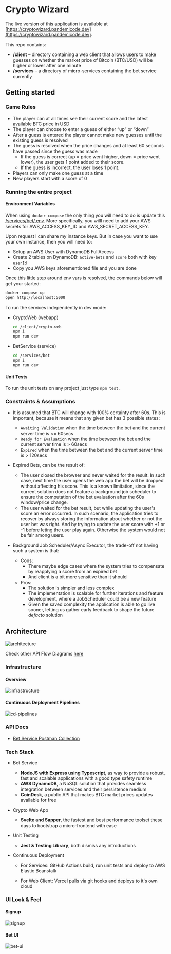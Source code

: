 # Crypto Wizard

The live version of this application is available at [https://cryptowizard.pandemicode.dev](https://cryptowizard.pandemicode.dev).

This repo contains:

- **/client** – directory containing a web client that allows users to make guesses on whether the market price of Bitcoin (BTC/USD) will be higher or lower after one minute
- **/services** – a directory of micro-services containing the bet service currently

## Getting started

### Game Rules

- The player can at all times see their current score and the latest available BTC price in USD
- The player can choose to enter a guess of either “up” or “down“
- After a guess is entered the player cannot make new guesses until the existing guess is resolved
- The guess is resolved when the price changes and at least 60 seconds have passed since the guess was made
  - If the guess is correct (up = price went higher, down = price went lower), the user gets 1 point added to their score.
  - If the guess is incorrect, the user loses 1 point.
- Players can only make one guess at a time
- New players start with a score of 0

### Running the entire project

#### Environment Variables

When using `docker compose` the only thing you will need to do is update this [/services/bet/.env](/services/bet/.env).
More specifically, you willl need to add your AWS secrets for AWS_ACCESS_KEY_ID and AWS_SECRET_ACCESS_KEY.

Upon request I can share my instance keys. But in case you want to use your own instance, then you will need to:

- Setup an AWS User with DynamoDB FullAccess
- Create 2 tables on DynamoDB: `active-bets` and `score` both with key `userId`
- Copy you AWS keys aforementioned file and you are done

Once this little step around env vars is resolved, the commands below will get your started:

```bash
docker compose up
open http://localhost:5000
```

To run the services independently in dev mode:

- CryptoWeb (webapp)

  ```bash
  cd /client/crypto-web
  npm i
  npm run dev
  ```

- BetService (service)

  ```bash
  cd /services/bet
  npm i
  npm run dev
  ```

#### Unit Tests

To run the unit tests on any project just type `npm test`.

### Constraints & Assumptions

- It is assumed that BTC will change with 100% certainty after 60s. This is important, because it means that any given bet has 3 possible states:
  - `Awaiting Validation` when the time between the bet and the current server time is <= 60secs
  - `Ready for Evaluation` when the time between the bet and the current server time is > 60secs
  - `Expired` when the time between the bet and the current server time is > 120secs

- Expired Bets, can be the result of:
  - The user closed the browser and never waited for the result. In such case, next time the user opens the web app the bet will be dropped without affecting his score. This is a known limitation, since the current solution does not feature a background job scheduler to ensure the computation of the bet evaluation after the 60s window/price change.
  - The user waited for the bet result, but while updating the user's score an error occurred. In such scenario, the application tries to recover by always storing the information about whether or not the user bet was right. And by trying to update the user score with +1 or -1 before leting the user play again. Otherwise the system would not be fair among users.

- Background Job Scheduler/Async Executor, the trade-off not having such a system is that:
  - Cons:
    - There maybe edge cases where the system tries to compensate by reapplying a score from an expired bet
    - And client is a bit more sensitive than it should
  - Pros:
    - The solution is simpler and less complex
    - The implementation is scalable for further iterations and feature development, where a JobScheduler could be a new feature
    - Given the saved complexity the application is able to go live sooner, letting us gather early feedback to shape the future _defacto_ solution

## Architecture

![architecture](/doc/arch/architecture-highlevel.jpg)

Check other API Flow Diagrams [here](/doc/architecture.md)

### Infrastructure

#### Overview

![infrastructure](doc/infra/infra.jpg)

#### Continuous Deployment Pipelines

![cd-pipelines](doc/infra/cd-pipelines.jpg)

### API Docs

- [Bet Service Postman Collection](CryptoWizard.postman_collection.json)
### Tech Stack

- Bet Service
  - **NodeJS with Express using Typescript**, as way to provide a robust, fast and scalable applications with a good type safety runtime
  - **AWS DynamoDB**, a NoSQL solution that provides seamless integration between services and their persistence medium
  - **CoinDesk**, a public API that makes BTC market prices updates available for free

- Crypto Web App
  - **Svelte and Sapper**, the fastest and best performance toolset these days to bootstrap a micro-frontend with ease

- Unit Testing
  - **Jest & Testing Library**, both dismiss any introductions

- Continuous Deployment
  - For Services: GitHub Actions build, run unit tests and deploy to AWS Elastic Beanstalk

  - For Web Client: Vercel pulls via git hooks and deploys to it's own cloud

### UI Look & Feel

#### Signup
![signup](doc/signup.png)

#### Bet UI
![bet-ui](doc/bet-ui.png)
